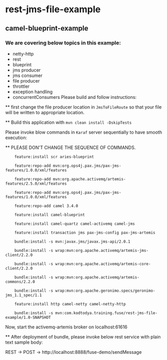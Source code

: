 # rest-jms-file-example
## camel-blueprint-example
### We are covering below topics in this example:
- netty-http
- rest
- blueprint
- jms producer
- jms consumer
- file producer
- throttler
- exception handling
- concurrentConsumers
Please build and follow instructions:

** first change the file producer location in `JmsToFileRoute` so that your file will be written to appropriate location.

** Build this application with `mvn clean install -DskipTests`

Please invoke blow commands in `Karaf` server sequentially to have smooth execution:

** PLEASE DON'T CHANGE THE SEQUENCE OF COMMANDS.
```
    feature:install scr aries-blueprint

    feature:repo-add mvn:org.ops4j.pax.jms/pax-jms-features/1.0.0/xml/features
    
    feature:repo-add mvn:org.apache.activemq/artemis-features/2.5.0/xml/features
    
    feature:repo-add mvn:org.ops4j.pax.jms/pax-jms-features/1.0.0/xml/features

    feature:repo-add camel 3.4.0

    feature:install camel-blueprint

    feature:install camel-quartz camel-activemq camel-jms

    feature:install transaction jms pax-jms-config pax-jms-artemis

    bundle:install -s mvn:javax.jms/javax.jms-api/2.0.1
    
    bundle:install -s wrap:mvn:org.apache.activemq/artemis-jms-client/2.2.0

    bundle:install -s wrap:mvn:org.apache.activemq/artemis-core-client/2.2.0

    bundle:install -s wrap:mvn:org.apache.activemq/artemis-commons/2.2.0

    bundle:install -s wrap:mvn:org.apache.geronimo.specs/geronimo-jms_1.1_spec/1.1

    feature:install http camel-netty camel-netty-http

    bundle:install -s mvn:com.kodtodya.training.fuse/rest-jms-file-example/1.0-SNAPSHOT
```

Now, start the activemq-artemis broker on localhost:61616

** After deployment of bundle, please invoke below rest service with plain text sample body:

REST -> POST -> http://localhost:8888/fuse-demo/sendMessage

